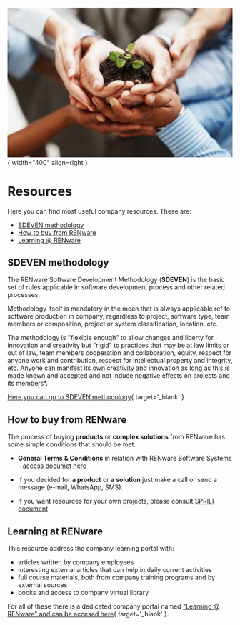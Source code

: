 
![our values pict](pictures/our-values.jpg){ width="400" align=right }

# Resources

Here you can find most useful company resources. These are:

- [SDEVEN methodology](#sdeven-methodology)
- [How to buy from RENware](#how-to-buy-from-renware)
- [Learning @ RENware](#learning-at-renware)





## SDEVEN methodology

The RENware Software Development Methodology (**SDEVEN**) is the basic set of rules applicable in software development process and other related processes.

Methodology itself is mandatory in the mean that is always applicable ref to software production in company, regardless to project, software type, team members or composition, project or system classification, location, etc.

The methodology is "flexible enough" to allow changes and liberty for innovation and creativity but "rigid" to practices that may be at law limits or out of law, team members cooperation and collaboration, equity, respect for anyone work and contribution, respect for intellectual property and integrity, etc. Anyone can manifest its own creativity and innovation as long as this is made known and accepted and not induce negative effects on projects and its members*.

[Here you can go to SDEVEN methodology](http://sdeven.renware.eu){ target='_blank' }




## How to buy from RENware

The process of buying **products** or **complex solutions** from RENware has some simple conditions that should be met.

- **General Terms & Conditions** in relation with RENware Software Systems - [access documet here](ready-made-docs/GTCo-RO.pdf)

- If you decided for **a product** or **a solution** just make a call or send a message (e-mail, WhatsApp, SMS).

- If you want resources for your own projects, please consult [SPRILI document](ready-made-docs/RENware_SPRILI_Standard_Price_List_EN.pdf)




## Learning at RENware

This resource address the company learning portal with:

* articles written by company employees
* interesting external articles that can help in daily current activities
* full course materials, both from company training programs and by external sources
* books and access to company virtual library

For all of these there is a dedicated company portal named ["Learning @ RENware" and can be accesed here](http://learning.renware.eu){ target='_blank' }.







